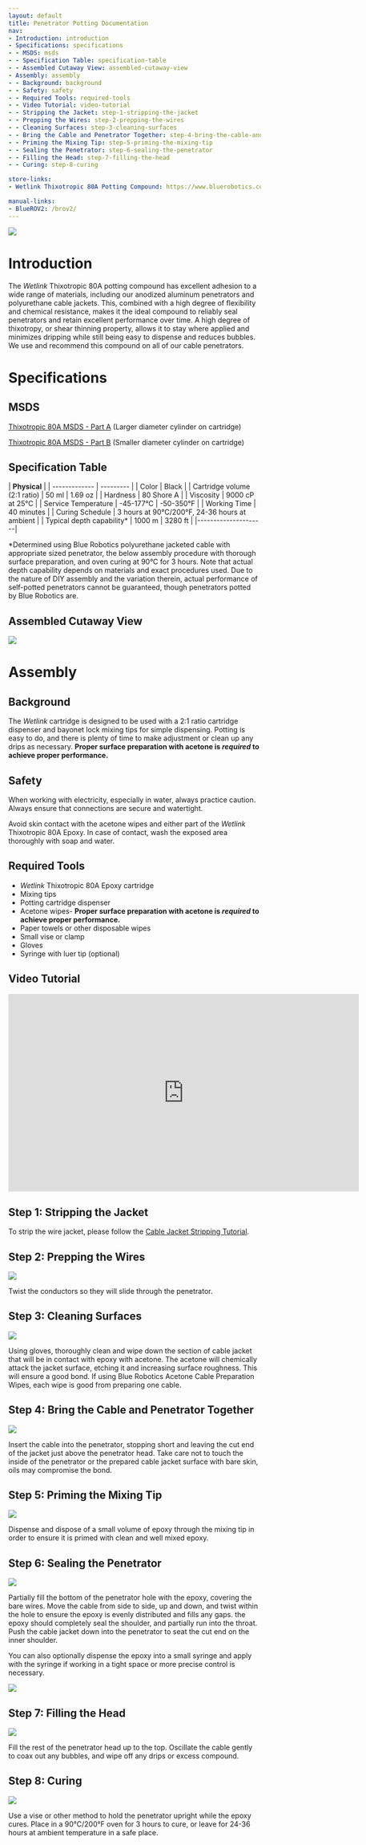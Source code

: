 ```yaml
---
layout: default
title: Penetrator Potting Documentation
nav:
- Introduction: introduction
- Specifications: specifications
- - MSDS: msds
- - Specification Table: specification-table
- - Assembled Cutaway View: assembled-cutaway-view
- Assembly: assembly
- - Background: background
- - Safety: safety
- - Required Tools: required-tools
- - Video Tutorial: video-tutorial
- - Stripping the Jacket: step-1-stripping-the-jacket
- - Prepping the Wires: step-2-prepping-the-wires
- - Cleaning Surfaces: step-3-cleaning-surfaces
- - Bring the Cable and Penetrator Together: step-4-bring-the-cable-and-penetrator-together
- - Priming the Mixing Tip: step-5-priming-the-mixing-tip
- - Sealing the Penetrator: step-6-sealing-the-penetrator
- - Filling the Head: step-7-filling-the-head
- - Curing: step-8-curing

store-links:
- Wetlink Thixotropic 80A Potting Compound: https://www.bluerobotics.com/store/tools/potting-thx-80a-r1/

manual-links:
- BlueROV2: /brov2/
---
```


<img src="/potting/cad/cartridge_rotated_banner.png" class="img-responsive img-center" style="max-width:800px"  />

# Introduction

The <em>Wetlink</em> Thixotropic 80A potting compound has excellent adhesion to a wide range of materials, including our anodized aluminum penetrators and polyurethane cable jackets. This, combined with a high degree of flexibility and chemical resistance, makes it the ideal compound to reliably seal penetrators and retain excellent performance over time. A high degree of thixotropy, or shear thinning property, allows it to stay where applied and minimizes dripping while still being easy to dispense and reduces bubbles. We use and recommend this compound on all of our cable penetrators.

# Specifications

## MSDS

[Thixotropic 80A MSDS - Part A](http://docs.bluerobotics.com/potting/cad/BlueRobotics-WL-Epoxy-PartA-MSDS.pdf) (Larger diameter cylinder on cartridge)

[Thixotropic 80A MSDS - Part B](http://docs.bluerobotics.com/potting/cad/BlueRobotics-WL-Epoxy-PartB-MSDS.pdf) (Smaller diameter cylinder on cartridge)

## Specification Table

|  **Physical**  |
| ------------- | --------- |
| Color | Black |
| Cartridge volume (2:1 ratio) | 50 ml | 1.69 oz |
| Hardness | 80 Shore A |
| Viscosity | 9000 cP at 25°C |
| Service Temperature | -45-177°C | -50-350°F |
| Working Time | 40 minutes |
| Curing Schedule | 3 hours at 90°C/200°F, 24-36 hours at ambient |
| Typical depth capability* | 1000 m | 3280 ft |
|---------------------|

*Determined using Blue Robotics polyurethane jacketed cable with appropriate sized penetrator, the below assembly procedure with thorough surface preparation, and oven curing at 90°C for 3 hours. Note that actual depth capability depends on materials and exact procedures used. Due to the nature of DIY assembly and the variation therein, actual performance of self-potted penetrators cannot be guaranteed, though penetrators potted by Blue Robotics are.

## Assembled Cutaway View

<img src="/potting/cad/labeled-penetrator-cutaway.PNG" class="img-responsive" style="max-width:600px" />

# Assembly

## Background

The <em>Wetlink</em> cartridge is designed to be used with a 2:1 ratio cartridge dispenser and bayonet lock mixing tips for simple dispensing. Potting is easy to do, and there is plenty of time to make adjustment or clean up any drips as necessary. **Proper surface preparation with acetone is <em>required</em> to achieve proper performance.**

## Safety 

<i class="fa fa-exclamation-triangle fa-fw fa-2x text-warning"></i> When working with electricity, especially in water, always practice caution. Always ensure that connections are secure and watertight. 

<i class="fa fa-exclamation-triangle fa-fw fa-2x text-warning"></i> Avoid skin contact with the acetone wipes and either part of the <em>Wetlink</em> Thixotropic 80A Epoxy. In case of contact, wash the exposed area thoroughly with soap and water.

## Required Tools

- <em>Wetlink</em> Thixotropic 80A Epoxy cartridge
- Mixing tips 
- Potting cartridge dispenser
- Acetone wipes- **Proper surface preparation with acetone is <em>required</em> to achieve proper performance.**
- Paper towels or other disposable wipes
- Small vise or clamp
- Gloves
- Syringe with luer tip (optional)

## Video Tutorial

<iframe width="700" height="393.75" src="https://www.youtube.com/embed/mKaJLWv1SCw" frameborder="0" allowfullscreen></iframe>
<br />

## Step 1: Stripping the Jacket

To strip the wire jacket, please follow the [Cable Jacket Stripping Tutorial](/tutorials/cable-stripping/).

## Step 2: Prepping the Wires

<img src="/potting/cad/wires.png" class="img-responsive" style="max-width:800px" />

Twist the conductors so they will slide through the penetrator.

## Step 3: Cleaning Surfaces

<img src="/potting/cad/prepping.png" class="img-responsive" style="max-width:800px" />

Using gloves, thoroughly clean and wipe down the section of cable jacket that will be in contact with epoxy with acetone. The acetone will chemically attack the jacket surface, etching it and increasing surface roughness. This will ensure a good bond. If using Blue Robotics Acetone Cable Preparation Wipes, each wipe is good from preparing one cable. 

## Step 4: Bring the Cable and Penetrator Together

<img src="/potting/cad/inserting.png" class="img-responsive" style="max-width:800px" />

Insert the cable into the penetrator, stopping short and leaving the cut end of the jacket just above the penetrator head. Take care not to touch the inside of the penetrator or the prepared cable jacket surface with bare skin, oils may compromise the bond.

## Step 5: Priming the Mixing Tip

<img src="/potting/cad/priming.png" class="img-responsive" style="max-width:800px" />

Dispense and dispose of a small volume of epoxy through the mixing tip in order to ensure it is primed with clean and well mixed epoxy.  

## Step 6: Sealing the Penetrator

<img src="/potting/cad/sealing.png" class="img-responsive" style="max-width:800px" />

Partially fill the bottom of the penetrator hole with the epoxy, covering the bare wires. Move the cable from side to side, up and down, and twist within the hole to ensure the epoxy is evenly distributed and fills any gaps. the epoxy should completely seal the shoulder, and partially run into the throat. Push the cable jacket down into the penetrator to seat the cut end on the inner shoulder.

You can also optionally dispense the epoxy into a small syringe and apply with the syringe if working in a tight space or more precise control is necessary. 

<img src="/potting/cad/twisting.png" class="img-responsive" style="max-width:800px" />  

## Step 7: Filling the Head

<img src="/potting/cad/head_filling.png" class="img-responsive" style="max-width:800px" />

Fill the rest of the penetrator head up to the top. Oscillate the cable gently to coax out any bubbles, and wipe off any drips or excess compound.

## Step 8: Curing

<img src="/potting/cad/complete.png" class="img-responsive" style="max-width:800px" />

Use a vise or other method to hold the penetrator upright while the epoxy cures. Place in a 90°C/200°F oven for 3 hours to cure, or leave for 24-36 hours at ambient temperature in a safe place.   
